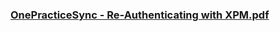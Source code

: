 ### [OnePracticeSync - Re-Authenticating with XPM.pdf](/docs/OnePracticeSync%20-%20Re-Authenticating%20with%20XPM.pdf) ###